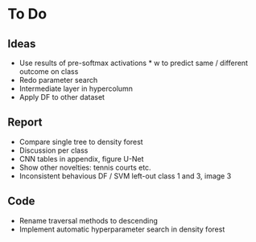 # To Do

## Ideas
- Use results of pre-softmax activations * w to predict same / different outcome on class
- Redo parameter search
- Intermediate layer in hypercolumn
- Apply DF to other dataset

## Report
- Compare single tree to density forest
- Discussion per class
- CNN tables in appendix, figure U-Net
- Show other novelties: tennis courts etc.
- Inconsistent behavious DF / SVM left-out class 1 and 3, image 3

## Code
- Rename traversal methods to descending
- Implement automatic hyperparameter search in density forest
